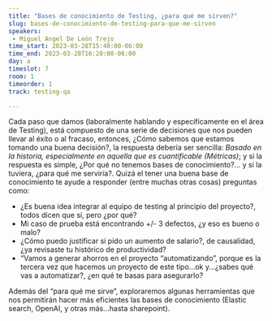 ```yaml
---
title: "Bases de conocimiento de Testing, ¿para qué me sirven?"
slug: bases-de-conocimiento-de-testing-para-que-me-sirven
speakers:
 - Miguel Angel De León Trejo
time_start: 2023-03-28T15:40:00-06:00
time_end: 2023-03-28T16:20:00-06:00
day: a
timeslot: 7
room: 1
timeorder: 1
track: testing-qa

---
```


Cada paso que damos (laboralmente hablando y específicamente en el área de Testing), está compuesto de una serie de decisiones que nos pueden llevar al éxito o al fracaso, entonces, ¿Cómo sabemos que estamos tomando una buena decisión?, la respuesta debería ser sencilla: *Basado en la historia, especialmente en aquella que es cuantificable (Métricas)*; y si la respuesta es simple, ¿Por qué no tenemos bases de conocimiento?... y si la tuviera, ¿para qué me serviría?.
Quizá el tener una buena base de conocimiento te ayude a responder (entre muchas otras cosas) preguntas como:
- ¿Es buena idea integrar al equipo de testing al principio del proyecto?, todos dicen que sí, pero ¿por qué?
- Mi caso de prueba está encontrando +/- 3 defectos, ¿y eso es bueno o malo?
- ¿Cómo puedo justificar si pido un aumento de salario?, de causalidad, ¿ya revisaste tu histórico de productividad?
- “Vamos a generar ahorros en el proyecto “automatizando”, porque es la tercera vez que hacemos un proyecto de este tipo...ok y...¿sabes qué vas a automatizar?, ¿en qué te basas para asegurarlo?

Además del “para qué me sirve”, exploraremos algunas herramientas que nos permitirán hacer más eficientes las bases de conocimiento (Elastic search, OpenAI, y otras más…hasta sharepoint).